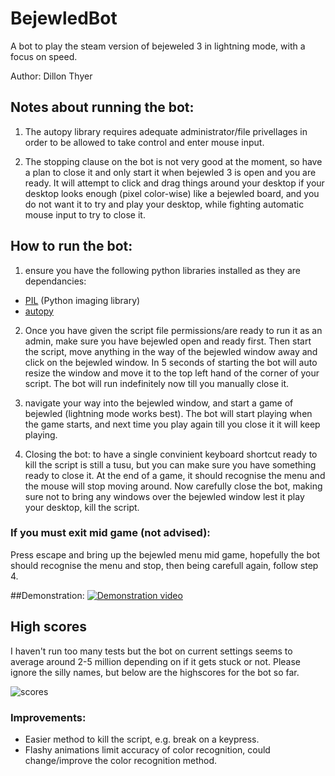 # BejewledBot
A bot to play the steam version of bejeweled 3 in lightning mode, with a focus on speed.

Author: Dillon Thyer

## Notes about running the bot:
1. The autopy library requires adequate administrator/file privellages in order to be allowed to take control and enter mouse input.

2. The stopping clause on the bot is not very good at the moment, so have a plan to close it and only start it when bejewled 3 is open and you are ready. It will attempt to click and drag things around your desktop if your desktop looks enough (pixel color-wise) like a bejewled board, and you do not want it to try and play your desktop, while fighting automatic mouse input to try to close it.


## How to run the bot:
1. ensure you have the following python libraries installed as they are dependancies:
 - [PIL](http://www.pythonware.com/products/pil/) (Python imaging library)
 - [autopy](http://www.autopy.org/)

2. Once you have given the script file permissions/are ready to run it as an admin, make sure you have bejewled open and ready first. Then start the script, move anything in the way of the bejewled window away and click on the bejewled window. In 5 seconds of starting the bot will auto resize the window and move it to the top left hand of the corner of your script. The bot will run indefinitely now till you manually close it.

3. navigate your way into the bejewled window, and start a game of bejewled (lightning mode works best). The bot will start playing when the game starts, and next time you play again till you close it it will keep playing.

4. Closing the bot: to have a single convinient keyboard shortcut ready to kill the script is still a tusu, but you can make sure you have something ready to close it. At the end of a game, it should recognise the menu and the mouse will stop moving around. Now  carefully close the bot, making sure not to bring any windows over the bejewled window lest it play your desktop, kill the script.

### If you must exit mid game (not advised):
Press escape and bring up the bejewled menu mid game, hopefully the bot should recognise the menu and stop, then being carefull again,
follow step 4.

##Demonstration:
[![Demonstration video](https://img.youtube.com/vi/D251Tj5Xq_s/0.jpg)](https://www.youtube.com/watch?v=D251Tj5Xq_s "Bejewled bot demonstration")

## High scores
I haven't run too many tests but the bot on current settings seems to average around 2-5 million depending on if it gets stuck or not. Please ignore the silly names, but below are the highscores for the bot so far.

![scores](https://cloud.githubusercontent.com/assets/26242249/23654734/f86652cc-0381-11e7-8a28-4f4bddc33674.jpg) 

### Improvements:
- Easier method to kill the script, e.g. break on a keypress.
- Flashy animations limit accuracy of color recognition, could change/improve the color recognition method.
